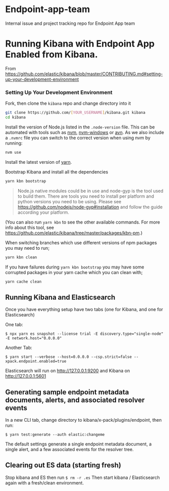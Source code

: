 # Endpoint-app-team
Internal issue and project tracking repo for Endpoint App team


# Running Kibana with Endpoint App Enabled from Kibana.

From https://github.com/elastic/kibana/blob/master/CONTRIBUTING.md#setting-up-your-development-environment 

### Setting Up Your Development Environment

Fork, then clone the `kibana` repo and change directory into it

```bash
git clone https://github.com/[YOUR_USERNAME]/kibana.git kibana
cd kibana
```

Install the version of Node.js listed in the `.node-version` file. This can be automated with tools such as [nvm](https://github.com/creationix/nvm), [nvm-windows](https://github.com/coreybutler/nvm-windows) or [avn](https://github.com/wbyoung/avn). As we also include a `.nvmrc` file you can switch to the correct version when using nvm by running:

```bash
nvm use
```

Install the latest version of [yarn](https://yarnpkg.com).

Bootstrap Kibana and install all the dependencies

```bash
yarn kbn bootstrap
```

> Node.js native modules could be in use and node-gyp is the tool used to build them. There are tools you need to install per platform and python versions you need to be using. Please see https://github.com/nodejs/node-gyp#installation and follow the guide according your platform.

(You can also run `yarn kbn` to see the other available commands. For more info about this tool, see https://github.com/elastic/kibana/tree/master/packages/kbn-pm.)

When switching branches which use different versions of npm packages you may need to run;
```bash
yarn kbn clean
```

If you have failures during `yarn kbn bootstrap` you may have some corrupted packages in your yarn cache which you can clean with;
```bash
yarn cache clean
```

##  Running Kibana and  Elasticsearch
Once you have everything setup have  two tabs (one for Kibana, and one for Elasticsearch)

One tab:

`$ npx yarn es snapshot --license trial -E discovery.type="single-node" -E network.host="0.0.0.0"`

Another Tab:

`$ yarn start --verbose --host=0.0.0.0 --csp.strict=false --xpack.endpoint.enabled=true`

Elasticsearch will run on http://127.0.0.1:9200 and Kibana on http://127.0.0.1:5601

##  Generating sample endpoint metadata documents, alerts, and associated resolver events
In a new CLI tab, change directory to kibana/x-pack/plugins/endpoint, then run:

`$ yarn test:generate --auth elastic:changeme`

The default settings generate a single endpoint metadata document, a single alert, and a few associated events for the resolver tree.

## Clearing out ES data (starting fresh)
Stop kibana and ES then run
`$ rm -r .es`
Then start kibana / Elasticsearch again with a fresh/clean environment. 

